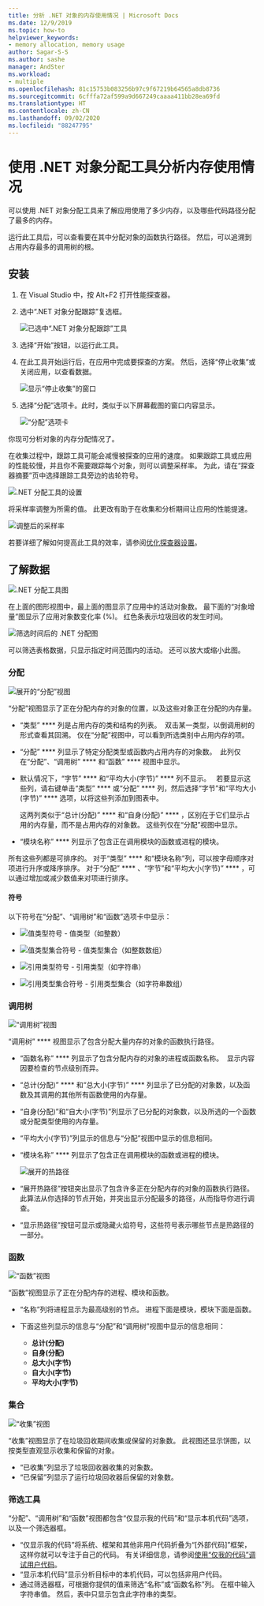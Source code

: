 ```yaml
---
title: 分析 .NET 对象的内存使用情况 | Microsoft Docs
ms.date: 12/9/2019
ms.topic: how-to
helpviewer_keywords:
- memory allocation, memory usage
author: Sagar-S-S
ms.author: sashe
manager: AndSter
ms.workload:
- multiple
ms.openlocfilehash: 81c15753b083256b97c9f67219b64565a8db8736
ms.sourcegitcommit: 6cfffa72af599a9d667249caaaa411bb28ea69fd
ms.translationtype: HT
ms.contentlocale: zh-CN
ms.lasthandoff: 09/02/2020
ms.locfileid: "88247795"
---
```

# <a name="analyze-memory-usage-by-using-the-net-object-allocation-tool"></a>使用 .NET 对象分配工具分析内存使用情况

可以使用 .NET 对象分配工具来了解应用使用了多少内存，以及哪些代码路径分配了最多的内存。

运行此工具后，可以查看要在其中分配对象的函数执行路径。 然后，可以追溯到占用内存最多的调用树的根。

## <a name="setup"></a>安装

1. 在 Visual Studio 中，按 Alt+F2 打开性能探查器。

1. 选中“.NET 对象分配跟踪”复选框。

   ![已选中“.NET 对象分配跟踪”工具](../profiling/media/dotnetalloctoolselected.png "已选中“.NET 对象分配跟踪”工具")

1. 选择“开始”按钮，以运行此工具。

1. 在此工具开始运行后，在应用中完成要探查的方案。 然后，选择“停止收集”或关闭应用，以查看数据。

   ![显示“停止收集”的窗口](../profiling/media/stopcollectionlighttheme.png "显示“停止收集”的窗口")

1. 选择“分配”选项卡。此时，类似于以下屏幕截图的窗口内容显示。

   ![“分配”选项卡](../profiling/media/allocationview.png "“分配”选项卡")

你现可分析对象的内存分配情况了。

在收集过程中，跟踪工具可能会减慢被探查的应用的速度。 如果跟踪工具或应用的性能较慢，并且你不需要跟踪每个对象，则可以调整采样率。 为此，请在“探查器摘要”页中选择跟踪工具旁边的齿轮符号。

![.NET 分配工具的设置](../profiling/media/dotnetallocsettings.png ".NET 分配工具的设置")

将采样率调整为所需的值。 此更改有助于在收集和分析期间让应用的性能提速。

![调整后的采样率](../profiling/media/adjustedsamplingratedotnetalloctool.png "调整后的采样率")

若要详细了解如何提高此工具的效率，请参阅[优化探查器设置](../profiling/optimize-profiler-settings.md)。

## <a name="understand-your-data"></a>了解数据

![.NET 分配工具图](../profiling/media/graphdotnetalloc.png ".NET 分配工具图")

在上面的图形视图中，最上面的图显示了应用中的活动对象数。 最下面的“对象增量”图显示了应用对象数变化率 (%)。 红色条表示垃圾回收的发生时间。

![筛选时间后的 .NET 分配图](../profiling/media/graphdotnetalloctimefiltered.png "筛选时间后的 .NET 分配图")

可以筛选表格数据，只显示指定时间范围内的活动。 还可以放大或缩小此图。

### <a name="allocation"></a>分配

![展开的“分配”视图](../profiling/media/allocationexpandedlight.png "展开的“分配”视图")

“分配”视图显示了正在分配内存的对象的位置，以及这些对象正在分配的内存量。

- “类型” **** 列是占用内存的类和结构的列表。  双击某一类型，以倒调用树的形式查看其回溯。 仅在“分配”视图中，可以看到所选类别中占用内存的项。

- “分配” **** 列显示了特定分配类型或函数内占用内存的对象数。  此列仅在“分配”、“调用树” **** 和“函数” **** 视图中显示。 

- 默认情况下，“字节” **** 和“平均大小(字节)” **** 列不显示。   若要显示这些列，请右键单击“类型” **** 或“分配” **** 列，然后选择“字节”和“平均大小(字节)” **** 选项，以将这些列添加到图表中。     

   这两列类似于“总计(分配)” **** 和“自身(分配)” **** ，区别在于它们显示占用的内存量，而不是占用内存的对象数。 这些列仅在“分配”视图中显示。

- “模块名称” **** 列显示了包含正在调用模块的函数或进程的模块。 

所有这些列都是可排序的。 对于“类型” **** 和“模块名称”列，可以按字母顺序对项进行升序或降序排序。 对于“分配” **** 、“字节”和“平均大小(字节)” **** ，可以通过增加或减少数值来对项进行排序。 

#### <a name="symbols"></a>符号

以下符号在“分配”、“调用树”和“函数”选项卡中显示：

- ![值类型符号](../profiling/media/valuetypeicon.png "值类型符号") - 值类型（如整数）

- ![值类型集合符号](../profiling/media/valuetypecollectionicon.png "值类型集合符号") - 值类型集合（如整数数组）

- ![引用类型符号](../profiling/media/referencetypeicon.png "引用类型符号") - 引用类型（如字符串）

- ![引用类型集合符号](../profiling/media/referencetypecollectionicon.png "引用类型集合符号") - 引用类型集合（如字符串数组）

### <a name="call-tree"></a>调用树

![“调用树”视图](../profiling/media/calltreelight.png "“调用树”视图")

“调用树” **** 视图显示了包含分配大量内存的对象的函数执行路径。 

- “函数名称” **** 列显示了包含分配内存的对象的进程或函数名称。  显示内容因要检查的节点级别而异。
- “总计(分配)” **** 和“总大小(字节)” **** 列显示了已分配的对象数，以及函数及其调用的其他所有函数使用的内存量。 
- “自身(分配)”和“自大小(字节)”列显示了已分配的对象数，以及所选的一个函数或分配类型使用的内存量。
- “平均大小(字节)”列显示的信息与“分配”视图中显示的信息相同。
- “模块名称” **** 列显示了包含正在调用模块的函数或进程的模块。 

   ![展开的热路径](../profiling/media/hotpathlight.png "展开的热路径")

- “展开热路径”按钮突出显示了包含许多正在分配内存的对象的函数执行路径。 此算法从你选择的节点开始，并突出显示分配最多的路径，从而指导你进行调查。
- “显示热路径”按钮可显示或隐藏火焰符号，这些符号表示哪些节点是热路径的一部分。

### <a name="functions"></a>函数

![“函数”视图](../profiling/media/functionslight.png "“函数”视图")

“函数”视图显示了正在分配内存的进程、模块和函数。

- “名称”列将进程显示为最高级别的节点。 进程下面是模块，模块下面是函数。
- 下面这些列显示的信息与“分配”和“调用树”视图中显示的信息相同：

  - **总计(分配)**
  - **自身(分配)**
  - **总大小(字节)**
  - **自大小(字节)**
  - **平均大小(字节)**

### <a name="collection"></a>集合

![“收集”视图](../profiling/media/collectionlight.png "“收集”视图")

“收集”视图显示了在垃圾回收期间收集或保留的对象数。 此视图还显示饼图，以按类型直观显示收集和保留的对象。

- “已收集”列显示了垃圾回收器收集的对象数。
- “已保留”列显示了运行垃圾回收器后保留的对象数。

### <a name="filtering-tools"></a>筛选工具

“分配”、“调用树”和“函数”视图都包含“仅显示我的代码”和“显示本机代码”选项，以及一个筛选器框。

- “仅显示我的代码”将系统、框架和其他非用户代码折叠为“[外部代码]”框架，这样你就可以专注于自己的代码。 有关详细信息，请参阅[使用“仅我的代码”调试用户代码](../debugger/just-my-code.md)。
- “显示本机代码”显示分析目标中的本机代码，可以包括非用户代码。
- 通过筛选器框，可根据你提供的值来筛选“名称”或“函数名称”列。 在框中输入字符串值。 然后，表中只显示包含此字符串的类型。
